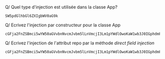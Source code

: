 Q/ Quel type d'injection est utilisée dans la classe App?

```base64
SW5pdGlhbGl6ZXIgbWV0aG9k
```

Q/ Ecrivez l'injection par constructeur pour la classe App

```base64
cGFja2FnZSBmci5wYW50aGVvbnNvcmJvbm5lLnVmcjI3Lm1pYWdlOwoKaW1wb3J0IGphdmF4LmluamVjdC5JbmplY3Q7CgppbXBvcnQgZnIucGFudGhlb25zb3Jib25uZS51ZnIyNy5taWFnZS5wZXJzaXN0YW5jZS5Vc2VyUmVwb3NpdG9yeTsKCnB1YmxpYyBjbGFzcyBBcHAgewoKCXByaXZhdGUgZmluYWwgVXNlclJlcG9zaXRvcnkgcmVwbzsKCglwdWJsaWMgVXNlclJlcG9zaXRvcnkgZ2V0UmVwbygpIHsKCQlyZXR1cm4gcmVwbzsKCX0KCglASW5qZWN0CglwdWJsaWMgQXBwKFVzZXJSZXBvc2l0b3J5IHJlcG8pIHsKCQl0aGlzLnJlcG8gPSByZXBvOwoJfQoKfQ==
```
Q/ Ecrivez l'injection de l'attribut repo par la méthode *direct field injection*

```base64
cGFja2FnZSBmci5wYW50aGVvbnNvcmJvbm5lLnVmcjI3Lm1pYWdlOwoKaW1wb3J0IGphdmF4LmluamVjdC5JbmplY3Q7CgppbXBvcnQgZnIucGFudGhlb25zb3Jib25uZS51ZnIyNy5taWFnZS5wZXJzaXN0YW5jZS5Vc2VyUmVwb3NpdG9yeTsKCnB1YmxpYyBjbGFzcyBBcHAgewoKCUBJbmplY3QKCXByaXZhdGUgVXNlclJlcG9zaXRvcnkgcmVwbzsKCglwdWJsaWMgVXNlclJlcG9zaXRvcnkgZ2V0UmVwbygpIHsKCQlyZXR1cm4gcmVwbzsKCX0KCn0K
```
